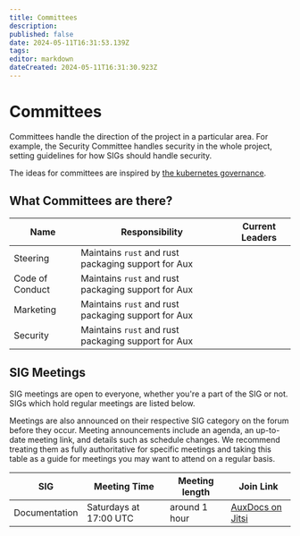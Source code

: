 ```yaml
---
title: Committees
description: 
published: false
date: 2024-05-11T16:31:53.139Z
tags: 
editor: markdown
dateCreated: 2024-05-11T16:31:30.923Z
---
```


# Committees

Committees handle the direction of the project in a particular area. For example, the Security Committee handles security in the whole project, setting guidelines for how SIGs should handle security.

The ideas for committees are inspired by [the kubernetes governance](https://github.com/kubernetes/community).

## What Committees are there?

| Name          | Responsibility                                                                                                   | Current Leaders           |
|---------------|------------------------------------------------------------------------------------------------------------------|---------------------------|
| Steering          | Maintains `rust` and rust packaging support for Aux                                                              |                           |
| Code of Conduct   | Maintains `rust` and rust packaging support for Aux                                                              |                           |
| Marketing         | Maintains `rust` and rust packaging support for Aux                                                              |                           |
| Security          | Maintains `rust` and rust packaging support for Aux                                                              |                           |


## SIG Meetings

SIG meetings are open to everyone, whether you're a part of the SIG or not. SIGs which hold regular meetings are listed below.

Meetings are also announced on their respective SIG category on the forum before they occur. Meeting announcements include an agenda, an up-to-date meeting link, and details such as schedule changes. We recommend treating them as fully authoritative for specific meetings and taking this table as a guide for meetings you may want to attend on a regular basis.

| SIG           | Meeting Time           | Meeting length | Join Link                                       |
|---------------|------------------------|----------------|-------------------------------------------------|
| Documentation | Saturdays at 17:00 UTC | around 1 hour  | [AuxDocs on Jitsi](https://meet.jit.si/AuxDocs) |
